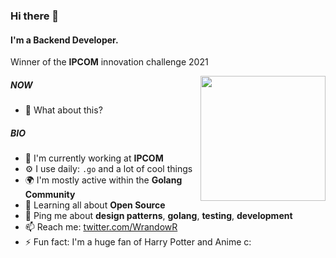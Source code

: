 ### Hi there 👋

#### I'm a Backend Developer.
Winner of the **IPCOM** innovation challenge 2021

<img align='right' src='https://i.giphy.com/media/YOYrc49H7XWmpXptTw/giphy.gif' width='200"'>

##### NOW

- 🍑 What about this?

##### BIO

- 🏢 I'm currently working at **IPCOM**
- ⚙️ I use daily: `.go` and a lot of cool things
- 🌍 I'm mostly active within the **Golang Community**
- 🌱 Learning all about **Open Source**
- 💬 Ping me about **design patterns**, **golang**, **testing**, **development**
- 📫 Reach me: [twitter.com/WrandowR](https://twitter.com/WrandowR)
- ⚡️ Fun fact: I'm a huge fan of Harry Potter and Anime c: 
